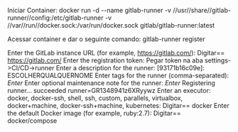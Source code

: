 Iniciar Container:
docker run -d --name gitlab-runner -v //usr//share//gitlab-runner//config:/etc/gitlab-runner -v //var//run//docker.sock:/var/run/docker.sock gitlab/gitlab-runner:latest

Acessar container e dar o seguinte comando:
gitlab-runner register

Enter the GitLab instance URL (for example, https://gitlab.com/):
Digitar== https://gitlab.com/
Enter the registration token:
Pegar token na aba settings->CI/CD->runner
Enter a description for the runner:
[93171b16c09e]: ESCOLHERQUALQUERNOME
Enter tags for the runner (comma-separated):
*Enter*
Enter optional maintenance note for the runner:
*Enter*
Registering runner... succeeded                     runner=GR1348941z6XRyywz
Enter an executor: docker, docker-ssh, shell, ssh, custom, parallels, virtualbox, docker+machine, docker-ssh+machine, kubernetes:
Digitar== docker
Enter the default Docker image (for example, ruby:2.7):
Digitar== docker/compose